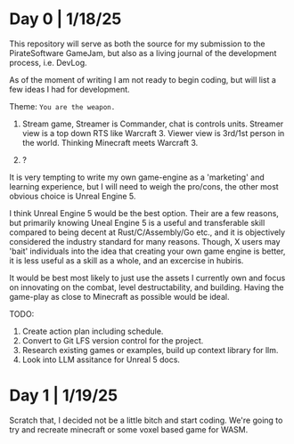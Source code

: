 # Day 0 | 1/18/25

This repository will serve as both the source for my submission to the PirateSoftware GameJam,
but also as a living journal of the development process, i.e. DevLog.

As of the moment of writing I am not ready to begin coding, but will list a few ideas I had for development.

Theme: `You are the weapon.`

1. Stream game, Streamer is Commander, chat is controls units. Streamer view is a top down RTS like Warcraft 3. Viewer view is 3rd/1st person in the world. Thinking Minecraft meets Warcraft 3.

2. ?

It is very tempting to write my own game-engine as a 'marketing' and learning experience, but I will need to weigh the pro/cons, the other most obvious choice is Unreal Engine 5.

I think Unreal Engine 5 would be the best option. Their are a few reasons, but primarily knowing Uneal Engine 5 is a useful and transferable skill compared to being decent at Rust/C/Assembly/Go etc., and it is objectively considered the industry standard for many reasons. Though, X users may 'bait' individuals into the idea that creating your own game engine is better, it is less useful as a skill as a whole, and an excercise in hubiris.

It would be best most likely to just use the assets I currently own and focus on innovating on the combat, level destructability, and building. Having the game-play as close to Minecraft as possible would be ideal. 

TODO:
  1. Create action plan including schedule.
  2. Convert to Git LFS version control for the project.
  3. Research existing games or examples, build up context library for llm.
  4. Look into LLM assitance for Unreal 5 docs.

# Day 1 | 1/19/25
Scratch that, I decided not be a little bitch and start coding.
We're going to try and recreate minecraft or some voxel based game for WASM.